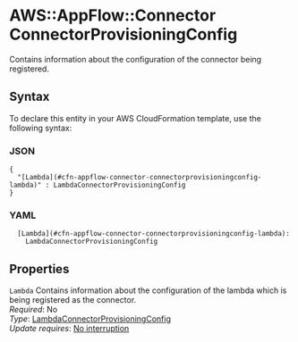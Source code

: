 # AWS::AppFlow::Connector ConnectorProvisioningConfig<a name="aws-properties-appflow-connector-connectorprovisioningconfig"></a>

Contains information about the configuration of the connector being registered\.

## Syntax<a name="aws-properties-appflow-connector-connectorprovisioningconfig-syntax"></a>

To declare this entity in your AWS CloudFormation template, use the following syntax:

### JSON<a name="aws-properties-appflow-connector-connectorprovisioningconfig-syntax.json"></a>

```
{
  "[Lambda](#cfn-appflow-connector-connectorprovisioningconfig-lambda)" : LambdaConnectorProvisioningConfig
}
```

### YAML<a name="aws-properties-appflow-connector-connectorprovisioningconfig-syntax.yaml"></a>

```
  [Lambda](#cfn-appflow-connector-connectorprovisioningconfig-lambda): 
    LambdaConnectorProvisioningConfig
```

## Properties<a name="aws-properties-appflow-connector-connectorprovisioningconfig-properties"></a>

`Lambda`  <a name="cfn-appflow-connector-connectorprovisioningconfig-lambda"></a>
Contains information about the configuration of the lambda which is being registered as the connector\.  
*Required*: No  
*Type*: [LambdaConnectorProvisioningConfig](aws-properties-appflow-connector-lambdaconnectorprovisioningconfig.md)  
*Update requires*: [No interruption](https://docs.aws.amazon.com/AWSCloudFormation/latest/UserGuide/using-cfn-updating-stacks-update-behaviors.html#update-no-interrupt)